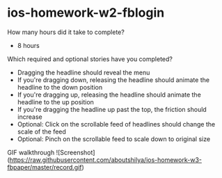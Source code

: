 ios-homework-w2-fblogin
=======================
How many hours did it take to complete?
* 8 hours

Which required and optional stories have you completed?
* Dragging the headline should reveal the menu
* If you're dragging down, releasing the headline should animate the headline to the down position
* If you're dragging up, releasing the headline should animate the headline to the up position
* If you're dragging the headline up past the top, the friction should increase
* Optional: Click on the scrollable feed of headlines should change the scale of the feed
* Optional: Pinch on the scrollable feed to scale down to original size

GIF walkthrough
![Screenshot] (https://raw.githubusercontent.com/aboutshilya/ios-homework-w3-fbpaper/master/record.gif)

